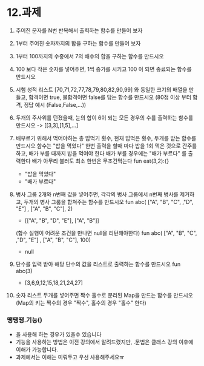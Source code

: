 # 12.과제

1. 주어진 문자를 N번 반복해서 출력하는 함수를 만들어 보자
2. 1부터 주어진 숫자까지의 합을 구하는 함수를 만들어 보자
3. 1부터 100까지의 수중에서 7의 배수의 합을 구하는 함수를 만드시오
4. 100 보다 작은 숫자를 넣어주면, 1씩 증가를 시키고 100 이 되면 종료되는 함수를 만드시오
5. 시험 성적 리스트 [70,71,72,77,78,79,80,82,90,99]
   와 동일한 크기의 배열을 만들고, 합격이면 true, 불합격이면 false를 담는 함수를 만드시오
   (80점 이상 부터 합격, 정답 예시 (False,False,...))


6. 두개의 주사위를 던졌을때, 눈의 합이 6이 되는 모든 경우의 수를 출력하는 함수를 만드시오
   -> [[3,3],[1,5],...]
7. 배부르기 위해서 먹어야하는 총 밥먹기 횟수, 현재 밥먹은 횟수, 두개를 받는 함수를 만드시오
   함수는 "밥을 먹었다" 한번 출력을 할때 마다 밥을 1회 먹은 것으로 간주를 하고,
   배가 부를 때까지 밥을 먹여야 한다
   배가 부를 경우에는 "배가 부르다" 를 출력한다
   배가 아무리 불러도 최소 한번은 무조건먹는다
   fun eat(3,2):{}
   - "밥을 먹었다"
   - "배가 부르다"

8. 병사 그룹 2개와 n번째 값을 넣어주면, 각각의 병사 그룹에서 n번째 병사를 제거하고, 두개의 병사
   그룹을 합쳐주는 함수를 만드시오
   fun abc( ["A", "B", "C", ,"D", "E"] ,  ["A", "B", "C"], 2)
   - [["A", "B", "D", "E"], ["A", "B"]]

   (합수 실행이 어려운 조건을 만나면 null을 리턴해야한다)
   fun abc( ["A", "B", "C", ,"D", "E"] ,  ["A", "B", "C"], 100)
   - null

9. 단수를 입력 받아 해당 단수의 값을 리스트로 출력하는 함수를 만드시오
   fun abc(3)
   - [3,6,9,12,15,18,21,24,27]

10. 숫자 리스트 두개를 넣어주면 짝수 홀수로 분리된 Map을 만드는 함수를 만드시오
   (Map의 키는 짝수의 경우 "짝수", 홀수의 경우 "홀수" 한다)


### 땡땡땡.기능()
- 을 사용해 하는 경우가 있을수 있습니다
- 기능을 사용하는 방법은 이전 강의에서 알려드렸지만, .문법은 클래스 강의 이후에 이해가 가능합니다.
- 과제에서는 이해는 미뤄두고 우선 사용해주세요ㅠ
